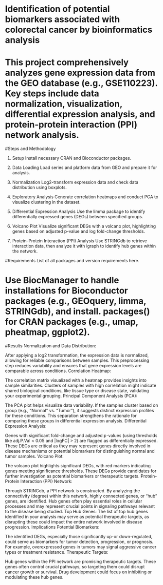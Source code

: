 # Identification of potential biomarkers associated with colorectal cancer by bioinformatics analysis
# This project comprehensively analyzes gene expression data from the GEO database (e.g., GSE110223). Key steps include data normalization, visualization, differential expression analysis, and protein-protein interaction (PPI) network analysis.

#Steps and Methodology
1. Setup
Install necessary CRAN and Bioconductor packages.

2. Data Loading
Load series and platform data from GEO and prepare it for analysis.
3. Normalization
Log2-transform expression data and check data distribution using boxplots.

4. Exploratory Analysis
Generate correlation heatmaps and conduct PCA to visualize clustering in the dataset.

5. Differential Expression Analysis
Use the limma package to identify differentially expressed genes (DEGs) between specified groups.

6. Volcano Plot
Visualize significant DEGs with a volcano plot, highlighting genes based on adjusted p-value and log fold-change thresholds.

8. Protein-Protein Interaction (PPI) Analysis
Use STRINGdb to retrieve interaction data, then analyze it with igraph to identify hub genes within the network.

#Requirements
List of all packages and version requirements here.
# Use BiocManager to handle installations for Bioconductor packages (e.g., GEOquery, limma, STRINGdb), and install. packages() for CRAN packages (e.g., umap, pheatmap, ggplot2).


#Results
Normalization and Data Distribution:

After applying a log2 transformation, the expression data is normalized, allowing for reliable comparisons between samples. This preprocessing step reduces variability and ensures that gene expression levels are comparable across conditions.
Correlation Heatmap:

The correlation matrix visualized with a heatmap provides insights into sample similarities. Clusters of samples with high correlation might indicate shared biological conditions, like tissue type or disease state, validating your experimental grouping.
Principal Component Analysis (PCA):

The PCA plot helps visualize data variability. If the samples cluster based on group (e.g., “Normal” vs. “Tumor”), it suggests distinct expression profiles for these conditions. This separation strengthens the rationale for comparing these groups in differential expression analysis.
Differential Expression Analysis:

Genes with significant fold-change and adjusted p-values (using thresholds like adj.P.Val < 0.05 and |logFC| > 2) are flagged as differentially expressed. These DEGs are critical as they may represent genes directly involved in disease mechanisms or potential biomarkers for distinguishing normal and tumor samples.
Volcano Plot:

The volcano plot highlights significant DEGs, with red markers indicating genes meeting significance thresholds. These DEGs provide candidates for further investigation as potential biomarkers or therapeutic targets.
Protein-Protein Interaction (PPI) Network:

Through STRINGdb, a PPI network is constructed. By analyzing the connectivity (degree) within this network, highly connected genes, or “hub” genes, are identified. Hub genes often play essential roles in cellular processes and may represent crucial points in signaling pathways relevant to the disease being studied.
Top Hub Genes: The list of top hub genes identified in your analysis may serve as potential therapeutic targets, as disrupting these could impact the entire network involved in disease progression.
Implications
Potential Biomarkers:

The identified DEGs, especially those significantly up-or down-regulated, could serve as biomarkers for tumor detection, progression, or prognosis. For example, overexpressed genes in tumors may signal aggressive cancer types or treatment resistance.
Therapeutic Targets:

Hub genes within the PPI network are promising therapeutic targets. These genes often control crucial pathways, so targeting them could disrupt cancer growth or survival. Drug development could focus on inhibiting or modulating these hub genes.

